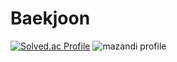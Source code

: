 # Baekjoon
[![Solved.ac Profile](http://mazassumnida.wtf/api/v2/generate_badge?boj=dnjs4475)](https://solved.ac/dnjs4475/)
![mazandi profile](http://mazandi.herokuapp.com/api?handle=dnjs4475&theme=warm)
